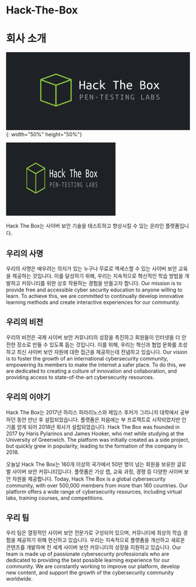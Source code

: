 # Hack-The-Box

# 회사 소개

![Hack The Box](./images/Hack-The-Box-logo.png){: width="50%" height="50%"}

<img src="./images/Hack-The-Box-logo.png" alt="Hack The Box" title="Hack The Box" width="300" height="200" />

Hack The Box는 사이버 보안 기술을 테스트하고 향상시킬 수 있는 온라인 플랫폼입니다.

## 우리의 사명

우리의 사명은 배우려는 의지가 있는 누구나 무료로 액세스할 수 있는 사이버 보안 교육을 제공하는 것입니다. 이를 달성하기 위해, 우리는 지속적으로 혁신적인 학습 방법을 개발하고 커뮤니티를 위한 상호 작용하는 경험을 만들고자 합니다.
Our mission is to provide free and accessible cyber security education to anyone willing to learn. To achieve this, we are committed to continually develop innovative learning methods and create interactive experiences for our community.

## 우리의 비전

우리의 비전은 국제 사이버 보안 커뮤니티의 성장을 촉진하고 회원들이 인터넷을 더 안전한 장소로 만들 수 있도록 돕는 것입니다. 이를 위해, 우리는 혁신과 협업 문화를 조성하고 최신 사이버 보안 자원에 대한 접근을 제공하는데 전념하고 있습니다.
Our vision is to foster the growth of an international cybersecurity community, empowering its members to make the internet a safer place. To do this, we are dedicated to creating a culture of innovation and collaboration, and providing access to state-of-the-art cybersecurity resources.

## 우리의 이야기

Hack The Box는 2017년 하리스 피라리노스와 제임스 후커가 그리니치 대학에서 공부하던 동안 만난 후 설립되었습니다. 플랫폼은 처음에는 부 프로젝트로 시작되었지만 인기를 얻게 되어 2018년 회사가 설립되었습니다.
Hack The Box was founded in 2017 by Haris Pylarinos and James Hooker, who met while studying at the University of Greenwich. The platform was initially created as a side project, but quickly grew in popularity, leading to the formation of the company in 2018.

오늘날 Hack The Box는 160개 이상의 국가에서 50만 명이 넘는 회원을 보유한 글로벌 사이버 보안 커뮤니티입니다. 플랫폼은 가상 랩, 교육 과정, 경쟁 등 다양한 사이버 보안 자원을 제공합니다.
Today, Hack The Box is a global cybersecurity community, with over 500,000 members from more than 160 countries. Our platform offers a wide range of cybersecurity resources, including virtual labs, training courses, and competitions.

## 우리 팀

우리 팀은 열정적인 사이버 보안 전문가로 구성되어 있으며, 커뮤니티에 최상의 학습 경험을 제공하기 위해 헌신하고 있습니다. 우리는 지속적으로 플랫폼을 개선하고 새로운 콘텐츠를 개발하며 전 세계 사이버 보안 커뮤니티의 성장을 지원하고 있습니다.
Our team is made up of passionate cybersecurity professionals who are dedicated to providing the best possible learning experience for our community. We are constantly working to improve our platform, develop new content, and support the growth of the cybersecurity community worldwide.

